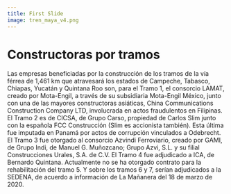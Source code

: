 ```yaml
---
title: First Slide
image: tren_maya_v4.png
---
```


# Constructoras por tramos
Las empresas beneficiadas por la construcción de los tramos de la vía férrea de 1,461 km que atravesará los estados de  Campeche, Tabasco, Chiapas, Yucatán y Quintana Roo son, para el Tramo 1, el consorcio LAMAT, creado por Mota-Engil, a  través de su subsidiaria Mota-Engil México, junto con una de las mayores  constructoras asiáticas, China Communications Construction Company LTD, involucrada en actos fraudulentos en Filipinas.
El Tramo 2 es de CICSA, de Grupo Carso, propiedad de Carlos Slim junto con la española FCC  Construcción (Slim es accionista también). Esta última fue imputada en  Panamá por actos de corrupción vinculados a Odebrecht.
El Tramo 3 fue otorgado al consorcio Azvindi Ferroviario, creado por GAMI, de Grupo Indi, de Manuel G. Muñozcano; Grupo Azvi, S.L. y su filial Construcciones Urales, S.A. de C.V. 
El Tramo 4 fue adjudicado a ICA, de Bernardo Quintana. Actualmente no se ha otorgado contrato para la rehabilitación del tramo 5. Y sobre los tramos 6 y 7, serían adjudicados a la SEDENA, de acuerdo a  información de La Mañanera del 18 de marzo de 2020. 

